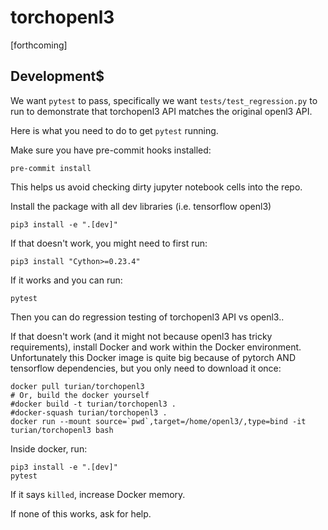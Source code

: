 # torchopenl3

[forthcoming]

## Development$

We want `pytest` to pass, specifically we want `tests/test_regression.py`
to run to demonstrate that torchopenl3 API matches the original
openl3 API.

Here is what you need to do to get `pytest` running.

Make sure you have pre-commit hooks installed:
```
pre-commit install
```
This helps us avoid checking dirty jupyter notebook cells into the
repo.

Install the package with all dev libraries (i.e. tensorflow openl3)
```
pip3 install -e ".[dev]"
```

If that doesn't work, you might need to first run:
```
pip3 install "Cython>=0.23.4"
```

If it works and you can run:
```
pytest
```
Then you can do regression testing of torchopenl3 API vs openl3..

If that doesn't work (and it might not because openl3 has tricky
requirements), install Docker and work within the Docker environment.
Unfortunately this Docker image is quite big because of pytorch AND
tensorflow dependencies, but you only need to download it once:

```
docker pull turian/torchopenl3
# Or, build the docker yourself
#docker build -t turian/torchopenl3 .
#docker-squash turian/torchopenl3 .
docker run --mount source=`pwd`,target=/home/openl3/,type=bind -it turian/torchopenl3 bash
```

Inside docker, run:
```
pip3 install -e ".[dev]"
pytest
```

If it says `killed`, increase Docker memory.

If none of this works, ask for help.
